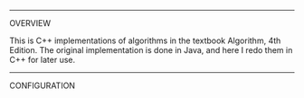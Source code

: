 ________
OVERVIEW

 This is C++ implementations of algorithms in the textbook Algorithm, 4th Edition. 
 The original implementation is done in Java, and here I redo them in C++ for later use.

_____________
CONFIGURATION
